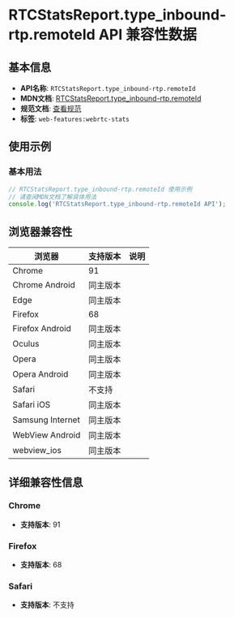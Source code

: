 # RTCStatsReport.type_inbound-rtp.remoteId API 兼容性数据

## 基本信息

- **API名称**: `RTCStatsReport.type_inbound-rtp.remoteId`
- **MDN文档**: [RTCStatsReport.type_inbound-rtp.remoteId](https://developer.mozilla.org/docs/Web/API/RTCInboundRtpStreamStats/remoteId)
- **规范文档**: [查看规范](https://w3c.github.io/webrtc-stats/#dom-rtcinboundrtpstreamstats-remoteid)
- **标签**: `web-features:webrtc-stats`

## 使用示例

### 基本用法

```javascript
// RTCStatsReport.type_inbound-rtp.remoteId 使用示例
// 请查阅MDN文档了解具体用法
console.log('RTCStatsReport.type_inbound-rtp.remoteId API');
```

## 浏览器兼容性

| 浏览器 | 支持版本 | 说明 |
|--------|----------|------|
| Chrome | 91 |  |
| Chrome Android | 同主版本 |  |
| Edge | 同主版本 |  |
| Firefox | 68 |  |
| Firefox Android | 同主版本 |  |
| Oculus | 同主版本 |  |
| Opera | 同主版本 |  |
| Opera Android | 同主版本 |  |
| Safari | 不支持 |  |
| Safari iOS | 同主版本 |  |
| Samsung Internet | 同主版本 |  |
| WebView Android | 同主版本 |  |
| webview_ios | 同主版本 |  |

## 详细兼容性信息

### Chrome

- **支持版本**: 91

### Firefox

- **支持版本**: 68

### Safari

- **支持版本**: 不支持

